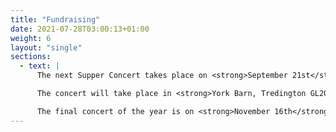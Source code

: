 ```yaml
---
title: "Fundraising"
date: 2021-07-28T03:00:13+01:00
weight: 6
layout: "single"
sections:
  - text: |
      The next Supper Concert takes place on <strong>September 21st</strong> and will be given by Kathryn Jeffree, soprano and flute, and Gerry Walshe, baritone.

      The concert will take place in <strong>York Barn, Tredington GL20 7BP</strong> (not far from Tewkesbury). Those who have attended the previous concerts will know that it’s a super venue and there’s ample parking. As ever, <strong>all proceeds will go to Philo funds. Tickets cost a modest £10 to include supper and your first drink. Available now from Linda, either at rehearsal or by emailing conductor@philomusica.org.uk</strong>.

      The final concert of the year is on <strong>November 16th</strong> when the delightful chamber choir, Coro Camino, will sing a wide variety of short choral pieces.
---
```



